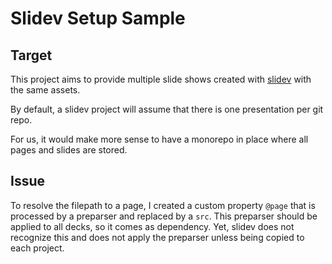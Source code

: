 # Slidev Setup Sample

## Target

This project aims to provide multiple slide shows created with [slidev](https://sli.dev/) with the same assets.

By default, a slidev project will assume that there is one presentation per git repo.

For us, it would make more sense to have a monorepo in place where all pages and slides are stored.

## Issue

To resolve the filepath to a page, I created a custom property `@page` that is processed by a preparser and replaced by a `src`.
This preparser should be applied to all decks, so it comes as dependency. Yet, slidev does not recognize this and does not apply the preparser unless being copied to each project.